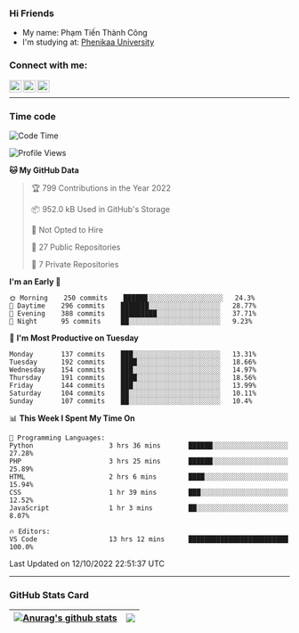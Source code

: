 ### Hi Friends

- My name: Phạm Tiến Thành Công
- I'm studying at: [Phenikaa University]


### Connect with me:
[<img align="left" alt="PhamTienThanhCong | Facebook" width="22px" src="https://upload.wikimedia.org/wikipedia/commons/thumb/1/16/Facebook-icon-1.png/640px-Facebook-icon-1.png" />][facebook]
[<img align="left" alt="PhamTienThanhCong | Zalo" width="22px" src="https://www.anphatpc.com.vn/template/anphat_2020v2/images/icon-zalo.jpg" />][zalo]
[<img align="left" alt="PhamTienThanhCong | LinkedIn" width="22px" src="https://cdn3.iconfinder.com/data/icons/inficons/512/linkedin.png" />][linkedin]

<br />

---

### Time code

<!--START_SECTION:waka-->
![Code Time](http://img.shields.io/badge/Code%20Time-602%20hrs%2029%20mins-blue)

![Profile Views](http://img.shields.io/badge/Profile%20Views-14-blue)

**🐱 My GitHub Data** 

> 🏆 799 Contributions in the Year 2022
 > 
> 📦 952.0 kB Used in GitHub's Storage 
 > 
> 🚫 Not Opted to Hire
 > 
> 📜 27 Public Repositories 
 > 
> 🔑 7 Private Repositories  
 > 
**I'm an Early 🐤** 

```text
🌞 Morning    250 commits    ██████░░░░░░░░░░░░░░░░░░░   24.3% 
🌆 Daytime    296 commits    ███████░░░░░░░░░░░░░░░░░░   28.77% 
🌃 Evening    388 commits    █████████░░░░░░░░░░░░░░░░   37.71% 
🌙 Night      95 commits     ██░░░░░░░░░░░░░░░░░░░░░░░   9.23%

```
📅 **I'm Most Productive on Tuesday** 

```text
Monday       137 commits    ███░░░░░░░░░░░░░░░░░░░░░░   13.31% 
Tuesday      192 commits    ████░░░░░░░░░░░░░░░░░░░░░   18.66% 
Wednesday    154 commits    ███░░░░░░░░░░░░░░░░░░░░░░   14.97% 
Thursday     191 commits    ████░░░░░░░░░░░░░░░░░░░░░   18.56% 
Friday       144 commits    ███░░░░░░░░░░░░░░░░░░░░░░   13.99% 
Saturday     104 commits    ██░░░░░░░░░░░░░░░░░░░░░░░   10.11% 
Sunday       107 commits    ██░░░░░░░░░░░░░░░░░░░░░░░   10.4%

```


📊 **This Week I Spent My Time On** 

```text
💬 Programming Languages: 
Python                   3 hrs 36 mins       ██████░░░░░░░░░░░░░░░░░░░   27.28% 
PHP                      3 hrs 25 mins       ██████░░░░░░░░░░░░░░░░░░░   25.89% 
HTML                     2 hrs 6 mins        ████░░░░░░░░░░░░░░░░░░░░░   15.94% 
CSS                      1 hr 39 mins        ███░░░░░░░░░░░░░░░░░░░░░░   12.52% 
JavaScript               1 hr 3 mins         ██░░░░░░░░░░░░░░░░░░░░░░░   8.07%

🔥 Editors: 
VS Code                  13 hrs 12 mins      █████████████████████████   100.0%

```


 Last Updated on 12/10/2022 22:51:37 UTC
<!--END_SECTION:waka-->

---

### GitHub Stats Card

| <a href="https://github.com/phamtienthanhcong"><img align="center" src="https://github-readme-stats.vercel.app/api?username=PhamTienThanhCong&show_icons=true&include_all_commits=true&theme=buefy&hide_border=true&theme=ocean_dark" alt="Anurag's github stats" /></a> | <a href="https://github.com/phamtienthanhcong"><img align="center" src="https://github-readme-stats.vercel.app/api/top-langs/?username=PhamTienThanhCong&layout=compact&theme=buefy&hide_border=true&theme=ocean_dark" /></a> |
| ------------- | ------------- |

[Phenikaa University]: https://phenikaa-uni.edu.vn/vi
[facebook]: https://www.facebook.com/phamtienthanhcong
[linkedin]: https://linkedin.com/in/phamtienthanhcong
[zalo]: https://zalo.me/0396396332
[tiktok]: https://www.tiktok.com/@phamtienthanhcong
[web]: https://github.com/PhamTienThanhCong/web_dev
[min project]: https://github.com/PhamTienThanhCong/Project-Of-Web
[c and cpp]: https://github.com/PhamTienThanhCong/Code_C_and_Cpro
[python]: https://github.com/PhamTienThanhCong/Python_beginer
